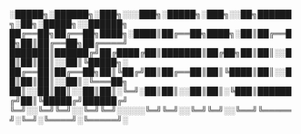 <!-- Armandios -->




░█████╗░██████╗░███╗░░░███╗░█████╗░███╗░░██╗██████╗░██╗░█████╗░░██████╗
██╔══██╗██╔══██╗████╗░████║██╔══██╗████╗░██║██╔══██╗██║██╔══██╗██╔════╝
███████║██████╔╝██╔████╔██║███████║██╔██╗██║██║░░██║██║██║░░██║╚█████╗░
██╔══██║██╔══██╗██║╚██╔╝██║██╔══██║██║╚████║██║░░██║██║██║░░██║░╚═══██╗
██║░░██║██║░░██║██║░╚═╝░██║██║░░██║██║░╚███║██████╔╝██║╚█████╔╝██████╔╝
╚═╝░░╚═╝╚═╝░░╚═╝╚═╝░░░░░╚═╝╚═╝░░╚═╝╚═╝░░╚══╝╚═════╝░╚═╝░╚════╝░╚═════╝░




<!-- // -->
